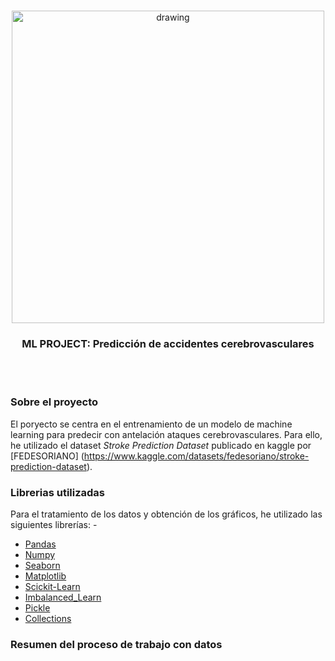  <!-- IMAGEN ML PROJECT -->
 <br />
 <p align="center">
   <img src="https://www.profesionalreview.com/wp-content/uploads/2019/08/Machine-Learning-1-1024x732.png" alt="drawing" width="500"/>
   </a>

   <h3 align="center">ML PROJECT: Predicción de accidentes cerebrovasculares</h3>
<br>
<br>

### Sobre el proyecto

El poryecto se centra en el entrenamiento de un modelo de machine learning para predecir con antelación ataques cerebrovasculares. Para ello, he utilizado el dataset *Stroke Prediction Dataset* publicado en kaggle por [FEDESORIANO] (https://www.kaggle.com/datasets/fedesoriano/stroke-prediction-dataset).

 ### Librerias utilizadas

 Para el tratamiento de los datos y obtención de los gráficos, he utilizado las siguientes librerías: - 
 * [Pandas](https://pandas.pydata.org/)
 * [Numpy](https://numpy.org/)
 * [Seaborn](https://seaborn.pydata.org/)
 * [Matplotlib](https://matplotlib.org/)
 * [Scickit-Learn](https://scikit-learn.org/stable/index.html)
 * [Imbalanced_Learn](https://imbalanced-learn.org/stable/)
 * [Pickle](https://docs.python.org/3/library/pickle.html)
 * [Collections](https://docs.python.org/3/library/collections.html)

### Resumen del proceso de trabajo con datos

